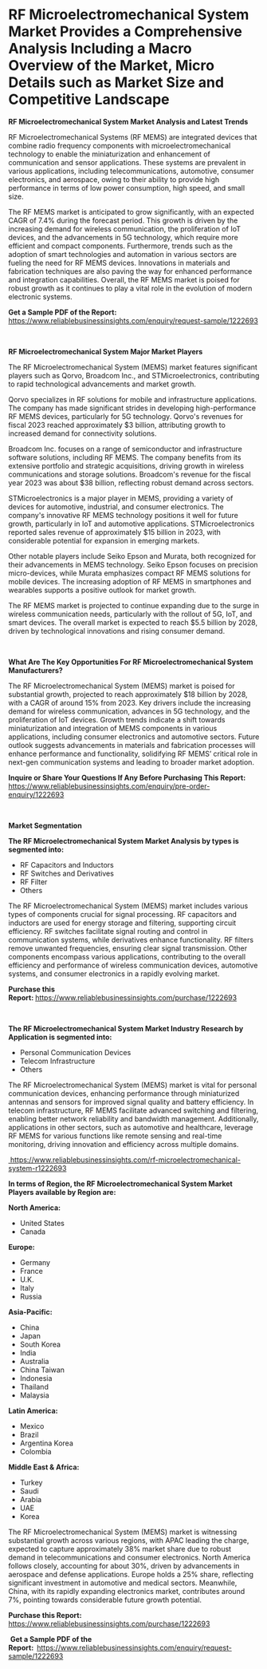 <p><h1>RF Microelectromechanical System Market Provides a Comprehensive Analysis Including a Macro Overview of the Market, Micro Details such as Market Size and Competitive Landscape</h1></p><p><strong>RF Microelectromechanical System Market Analysis and Latest Trends</strong></p>
<p><p>RF Microelectromechanical Systems (RF MEMS) are integrated devices that combine radio frequency components with microelectromechanical technology to enable the miniaturization and enhancement of communication and sensor applications. These systems are prevalent in various applications, including telecommunications, automotive, consumer electronics, and aerospace, owing to their ability to provide high performance in terms of low power consumption, high speed, and small size.</p><p>The RF MEMS market is anticipated to grow significantly, with an expected CAGR of 7.4% during the forecast period. This growth is driven by the increasing demand for wireless communication, the proliferation of IoT devices, and the advancements in 5G technology, which require more efficient and compact components. Furthermore, trends such as the adoption of smart technologies and automation in various sectors are fueling the need for RF MEMS devices. Innovations in materials and fabrication techniques are also paving the way for enhanced performance and integration capabilities. Overall, the RF MEMS market is poised for robust growth as it continues to play a vital role in the evolution of modern electronic systems.</p></p>
<p><strong>Get a Sample PDF of the Report:&nbsp;</strong> <a href="https://www.reliablebusinessinsights.com/enquiry/request-sample/1222693?utm_campaign=3356&utm_medium=2&utm_source=Github&utm_content=ia&utm_term=12042025&utm_id=rf-microelectromechanical-system">https://www.reliablebusinessinsights.com/enquiry/request-sample/1222693</a></p>
<p>&nbsp;</p>
<p><strong>RF Microelectromechanical System Major Market Players</strong></p>
<p><p>The RF Microelectromechanical System (MEMS) market features significant players such as Qorvo, Broadcom Inc., and STMicroelectronics, contributing to rapid technological advancements and market growth. </p><p>Qorvo specializes in RF solutions for mobile and infrastructure applications. The company has made significant strides in developing high-performance RF MEMS devices, particularly for 5G technology. Qorvo's revenues for fiscal 2023 reached approximately $3 billion, attributing growth to increased demand for connectivity solutions.</p><p>Broadcom Inc. focuses on a range of semiconductor and infrastructure software solutions, including RF MEMS. The company benefits from its extensive portfolio and strategic acquisitions, driving growth in wireless communications and storage solutions. Broadcom's revenue for the fiscal year 2023 was about $38 billion, reflecting robust demand across sectors.</p><p>STMicroelectronics is a major player in MEMS, providing a variety of devices for automotive, industrial, and consumer electronics. The company's innovative RF MEMS technology positions it well for future growth, particularly in IoT and automotive applications. STMicroelectronics reported sales revenue of approximately $15 billion in 2023, with considerable potential for expansion in emerging markets.</p><p>Other notable players include Seiko Epson and Murata, both recognized for their advancements in MEMS technology. Seiko Epson focuses on precision micro-devices, while Murata emphasizes compact RF MEMS solutions for mobile devices. The increasing adoption of RF MEMS in smartphones and wearables supports a positive outlook for market growth.</p><p>The RF MEMS market is projected to continue expanding due to the surge in wireless communication needs, particularly with the rollout of 5G, IoT, and smart devices. The overall market is expected to reach $5.5 billion by 2028, driven by technological innovations and rising consumer demand.</p></p>
<p>&nbsp;</p>
<p><strong>What Are The Key Opportunities For RF Microelectromechanical System Manufacturers?</strong></p>
<p><p>The RF Microelectromechanical System (MEMS) market is poised for substantial growth, projected to reach approximately $18 billion by 2028, with a CAGR of around 15% from 2023. Key drivers include the increasing demand for wireless communication, advances in 5G technology, and the proliferation of IoT devices. Growth trends indicate a shift towards miniaturization and integration of MEMS components in various applications, including consumer electronics and automotive sectors. Future outlook suggests advancements in materials and fabrication processes will enhance performance and functionality, solidifying RF MEMS’ critical role in next-gen communication systems and leading to broader market adoption.</p></p>
<p><strong>Inquire or Share Your Questions If Any Before Purchasing This Report:</strong> <a href="https://www.reliablebusinessinsights.com/enquiry/pre-order-enquiry/1222693?utm_campaign=3356&utm_medium=2&utm_source=Github&utm_content=ia&utm_term=12042025&utm_id=rf-microelectromechanical-system">https://www.reliablebusinessinsights.com/enquiry/pre-order-enquiry/1222693</a></p>
<p>&nbsp;</p>
<p><strong>Market Segmentation</strong></p>
<p><strong>The RF Microelectromechanical System Market Analysis by types is segmented into:</strong></p>
<p><ul><li>RF Capacitors and Inductors</li><li>RF Switches and Derivatives</li><li>RF Filter</li><li>Others</li></ul></p>
<p><p>The RF Microelectromechanical System (MEMS) market includes various types of components crucial for signal processing. RF capacitors and inductors are used for energy storage and filtering, supporting circuit efficiency. RF switches facilitate signal routing and control in communication systems, while derivatives enhance functionality. RF filters remove unwanted frequencies, ensuring clear signal transmission. Other components encompass various applications, contributing to the overall efficiency and performance of wireless communication devices, automotive systems, and consumer electronics in a rapidly evolving market.</p></p>
<p><strong>Purchase this Report:&nbsp;</strong><a href="https://www.reliablebusinessinsights.com/purchase/1222693?utm_campaign=3356&utm_medium=2&utm_source=Github&utm_content=ia&utm_term=12042025&utm_id=rf-microelectromechanical-system">https://www.reliablebusinessinsights.com/purchase/1222693</a></p>
<p>&nbsp;</p>
<p><strong>The RF Microelectromechanical System Market Industry Research by Application is segmented into:</strong></p>
<p><ul><li>Personal Communication Devices</li><li>Telecom Infrastructure</li><li>Others</li></ul></p>
<p><p>The RF Microelectromechanical System (MEMS) market is vital for personal communication devices, enhancing performance through miniaturized antennas and sensors for improved signal quality and battery efficiency. In telecom infrastructure, RF MEMS facilitate advanced switching and filtering, enabling better network reliability and bandwidth management. Additionally, applications in other sectors, such as automotive and healthcare, leverage RF MEMS for various functions like remote sensing and real-time monitoring, driving innovation and efficiency across multiple domains.</p></p>
<p><a href="https://www.reliablebusinessinsights.com/rf-microelectromechanical-system-r1222693?utm_campaign=3356&utm_medium=2&utm_source=Github&utm_content=ia&utm_term=12042025&utm_id=rf-microelectromechanical-system">&nbsp;https://www.reliablebusinessinsights.com/rf-microelectromechanical-system-r1222693</a></p>
<p><strong>In terms of Region, the RF Microelectromechanical System Market Players available by Region are:</strong></p>
<p>
    <p> <strong> North America: </strong>
        <ul>
            <li>United States</li>
            <li>Canada</li>
        </ul>
        </p> 
    <p> <strong> Europe: </strong>
        <ul>
            <li>Germany</li>
            <li>France</li>
            <li>U.K.</li>
            <li>Italy</li>
            <li>Russia</li>
        </ul>
        </p> 
    <p> <strong> Asia-Pacific: </strong>
        <ul>
            <li>China</li>
            <li>Japan</li>
            <li>South Korea</li>
            <li>India</li>
            <li>Australia</li>
            <li>China Taiwan</li>
            <li>Indonesia</li>
            <li>Thailand</li>
            <li>Malaysia</li>
        </ul>
        </p> 
    <p> <strong> Latin America: </strong>
        <ul>
            <li>Mexico</li>
            <li>Brazil</li>
            <li>Argentina Korea</li>
            <li>Colombia</li>
        </ul>
        </p> 
    <p> <strong> Middle East & Africa: </strong>
        <ul>
            <li>Turkey</li>
            <li>Saudi</li>
            <li>Arabia</li>
            <li>UAE</li>
            <li>Korea</li>
        </ul>
    </p>
    </p>
<p><p>The RF Microelectromechanical System (MEMS) market is witnessing substantial growth across various regions, with APAC leading the charge, expected to capture approximately 38% market share due to robust demand in telecommunications and consumer electronics. North America follows closely, accounting for about 30%, driven by advancements in aerospace and defense applications. Europe holds a 25% share, reflecting significant investment in automotive and medical sectors. Meanwhile, China, with its rapidly expanding electronics market, contributes around 7%, pointing towards considerable future growth potential.</p></p>
<p><strong>Purchase this Report: </strong><a href="https://www.reliablebusinessinsights.com/purchase/1222693?utm_campaign=3356&utm_medium=2&utm_source=Github&utm_content=ia&utm_term=12042025&utm_id=rf-microelectromechanical-system">https://www.reliablebusinessinsights.com/purchase/1222693</a></p>
<p>&nbsp;<strong>Get a Sample PDF of the Report:&nbsp;&nbsp;</strong><a href="https://www.reliablebusinessinsights.com/enquiry/request-sample/1222693?utm_campaign=3356&utm_medium=2&utm_source=Github&utm_content=ia&utm_term=12042025&utm_id=rf-microelectromechanical-system">https://www.reliablebusinessinsights.com/enquiry/request-sample/1222693</a></p>
<p><strong></strong></p>
<p><p></p><p></p><p></p></p>